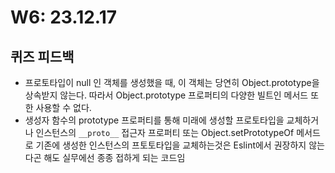 # W6: 23.12.17

## 퀴즈 피드백

- 프로토타입이 null 인 객체를 생성했을 때, 이 객체는 당연히 Object.prototype을 상속받지 않는다. 따라서 Object.prototype 프로퍼티의 다양한 빌트인 메서드 또한 사용할 수 없다.
- 생성자 함수의 prototype 프로퍼티를 통해 미래에 생성할 프로토타입을 교체하거나 인스턴스의 `__proto__` 접근자 프로퍼티 또는 Object.setPrototypeOf 메서드로 기존에 생성한 인스턴스의 프토토타입을 교체하는것은 Eslint에서 권장하지 않는다곤 해도 실무에선 종종 접하게 되는 코드임
